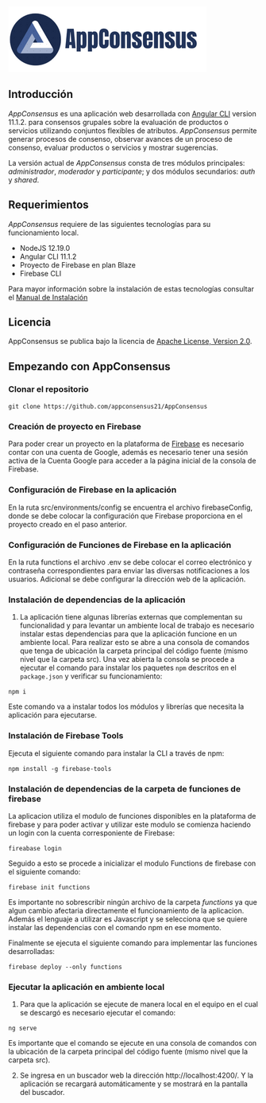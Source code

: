 ![AppConsensus](https://github.com/appconsensus21/AppConsensus/blob/main/src/assets/AppConsensus.png)

## Introducción
*AppConsensus* es una aplicación web desarrollada con [Angular CLI](https://github.com/angular/angular-cli) version 11.1.2. para consensos grupales sobre la evaluación de productos o servicios utilizando conjuntos flexibles de atributos. *AppConsensus* permite generar procesos de consenso, observar avances de un proceso de consenso, evaluar productos o servicios y mostrar sugerencias.

La versión actual de *AppConsensus* consta de tres módulos principales: *administrador*, *moderador* y *participante*; y dos módulos secundarios: *auth* y *shared*.

## Requerimientos

*AppConsensus* requiere de las siguientes tecnologías para su funcionamiento local.

- NodeJS 12.19.0 
- Angular CLI 11.1.2
- Proyecto de Firebase en plan Blaze
- Firebase CLI

Para mayor información sobre la instalación de estas tecnologías consultar el [Manual de Instalación](https://github.com/appconsensus21/AppConsensus/tree/main/manuales)

## Licencia

AppConsensus se publica bajo la licencia de [Apache License, Version 2.0](LICENSE).

## Empezando con AppConsensus

### Clonar el repositorio

```shell
git clone https://github.com/appconsensus21/AppConsensus
```

### Creación de proyecto en Firebase

Para poder crear un proyecto en la plataforma de [Firebase](https://firebase.google.com/) es necesario contar con una cuenta de Google, además es necesario tener una sesión activa de la Cuenta Google para acceder a la página inicial de la consola de Firebase.

### Configuración de Firebase en la aplicación

En la ruta src/environments/config se encuentra el archivo firebaseConfig, donde se debe colocar la configuración que Firebase proporciona en el proyecto creado en el paso anterior.

### Configuración de Funciones de Firebase en la aplicación

En la ruta functions el archivo .env se debe colocar el correo electrónico y contraseña correspondientes para enviar las diversas notificaciones a los usuarios. Adicional se debe configurar la dirección web de la aplicación.

### Instalación de dependencias de la aplicación

1.	La aplicación tiene algunas librerías externas que complementan su funcionalidad y para levantar un ambiente local de trabajo es necesario instalar estas dependencias para que la aplicación funcione en un ambiente local. Para realizar esto se abre a una consola de comandos que tenga de ubicación la carpeta principal del código fuente (mismo nivel que la carpeta src). Una vez abierta la consola se procede a ejecutar el comando para instalar los paquetes `npm` descritos en el `package.json` y verificar su funcionamiento:
```shell
npm i
```
Este comando va a instalar todos los módulos y librerías que necesita la aplicación para ejecutarse.

### Instalación de Firebase Tools

Ejecuta el siguiente comando para instalar la CLI a través de npm:
```shell
npm install -g firebase-tools
```

### Instalación de dependencias de la carpeta de funciones de firebase

La aplicacion utiliza el modulo de funciones disponibles en la plataforma de firebase y para poder activar y utilizar este modulo se comienza haciendo un login con la cuenta corresponiente de Firebase:
```shell
fireabase login
```
Seguido a esto se procede a inicializar el modulo Functions de firebase con el siguiente comando:
```shell
firebase init functions
```
Es importante no sobrescribir ningún archivo de la carpeta *functions* ya que algun cambio afectaria directamente el funcionamiento de la aplicacion. Además el lenguaje a utilizar es Javascript y se selecciona que se quiere instalar las dependencias con el comando npm en ese momento.

Finalmente se ejecuta el siguiente comando para implementar las funciones desarrolladas:
```shell
firebase deploy --only functions
```

### Ejecutar la aplicación en ambiente local

1.	Para que la aplicación se ejecute de manera local en el equipo en el cual se descargó es necesario ejecutar el comando: 
```shell
ng serve
``` 
Es importante que el comando se ejecute en una consola de comandos con la ubicación de la carpeta principal del código fuente (mismo nivel que la carpeta src).

2.	Se ingresa en un buscador web la dirección http://localhost:4200/. Y la aplicación se recargará automáticamente y se mostrará en la pantalla del buscador.
